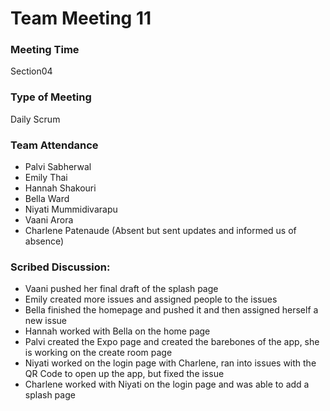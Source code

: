 # Team Meeting 11

### Meeting Time
Section04

### Type of Meeting
Daily Scrum

### Team Attendance
* Palvi Sabherwal
* Emily Thai
* Hannah Shakouri
* Bella Ward 
* Niyati Mummidivarapu
* Vaani Arora
* Charlene Patenaude (Absent but sent updates and informed us of absence)

### Scribed Discussion:
* Vaani pushed her final draft of the splash page
* Emily created more issues and assigned people to the issues
* Bella finished the homepage and pushed it and then assigned herself a new issue
* Hannah worked with Bella on the home page
* Palvi created the Expo page and created the barebones of the app, she is working on the create room page
* Niyati worked on the login page with Charlene, ran into issues with the QR Code to open up the app, but fixed the issue
* Charlene worked with Niyati on the login page and was able to add a splash page
